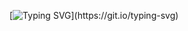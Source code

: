 [![Typing SVG](https://readme-typing-svg.herokuapp.com/?color=000000&size=35&center=true&vCenter=true&width=1000&lines=Bora+codar+com+o+Talisson;)](https://git.io/typing-svg)
